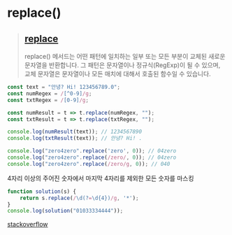 # replace()

>## [replace](https://developer.mozilla.org/ko/docs/Web/JavaScript/Reference/Global_Objects/String/replace)
>replace() 메서드는 어떤 패턴에 일치하는 일부 또는 모든 부분이 교체된 새로운 문자열을 반환합니다. 그 패턴은 문자열이나 정규식(RegExp)이 될 수 있으며, 교체 문자열은 문자열이나 모든 매치에 대해서 호출된 함수일 수 있습니다.

```js
const text = "안녕? Hi! 123456789.0";
const numRegex = /[^0-9]/g;
const txtRegex = /[0-9]/g;

const numResult = t => t.replace(numRegex, "");
const txtResult = t => t.replace(txtRegex, "");

console.log(numResult(text)); // 1234567890
console.log(txtResult(text)); // 안녕? Hi! .
```

```js
console.log("zero4zero".replace('zero', 0)); // 04zero
console.log("zero4zero".replace(/zero/, 0)); // 04zero
console.log("zero4zero".replace(/zero/g, 0)); // 040
```
4자리 이상의 주어진 숫자에서 마지막 4자리를 제외한 모든 숫자를 마스킹
```js
function solution(s) {
    return s.replace(/\d(?=\d{4})/g, '*');
}
console.log(solution("01033334444"));
```
[stackoverflow](https://stackoverflow.com/questions/27545202/masking-last-4-digits-in-javascript/27545357#27545357)
